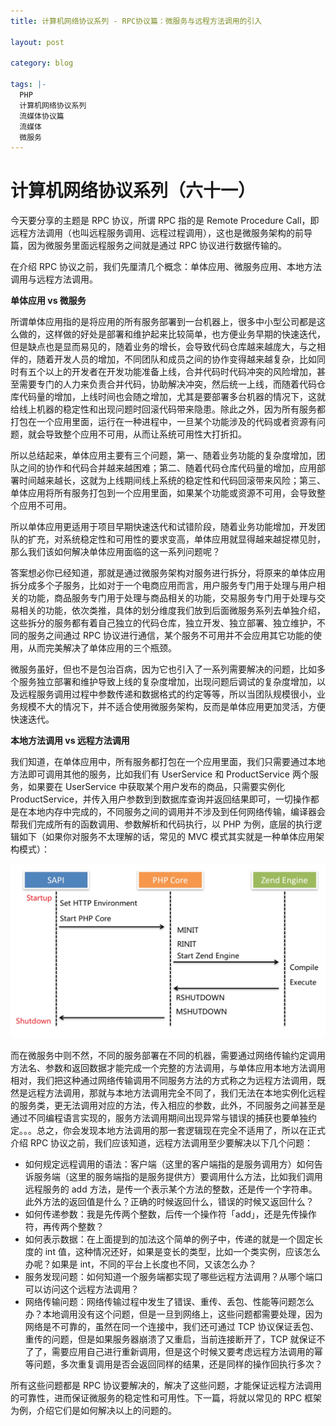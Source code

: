 ```yaml
---
title: 计算机网络协议系列 - RPC协议篇：微服务与远程方法调用的引入

layout: post

category: blog

tags: |-
  PHP
  计算机网络协议系列
  流媒体协议篇
  流媒体
  微服务
---
```




# 计算机网络协议系列（六十一）



今天要分享的主题是 RPC 协议，所谓 RPC 指的是 Remote Procedure Call，即远程方法调用（也叫远程服务调用、远程过程调用），这也是微服务架构的前导篇，因为微服务里面远程服务之间就是通过 RPC 协议进行数据传输的。

在介绍 RPC 协议之前，我们先厘清几个概念：单体应用、微服务应用、本地方法调用与远程方法调用。

**单体应用 vs 微服务**

所谓单体应用指的是将应用的所有服务部署到一台机器上，很多中小型公司都是这么做的，这样做的好处是部署和维护起来比较简单，也方便业务早期的快速迭代，但是缺点也是显而易见的，随着业务的增长，会导致代码仓库越来越庞大，与之相伴的，随着开发人员的增加，不同团队和成员之间的协作变得越来越复杂，比如同时有五个以上的开发者在开发功能准备上线，合并代码时代码冲突的风险增加，甚至需要专门的人力来负责合并代码，协助解决冲突，然后统一上线，而随着代码仓库代码量的增加，上线时间也会随之增加，尤其是要部署多台机器的情况下，这就给线上机器的稳定性和出现问题时回滚代码带来隐患。除此之外，因为所有服务都打包在一个应用里面，运行在一种进程中，一旦某个功能涉及的代码或者资源有问题，就会导致整个应用不可用，从而让系统可用性大打折扣。

所以总结起来，单体应用主要有三个问题，第一、随着业务功能的复杂度增加，团队之间的协作和代码合并越来越困难；第二、随着代码仓库代码量的增加，应用部署时间越来越长，这就为上线期间线上系统的稳定性和代码回滚带来风险；第三、单体应用将所有服务打包到一个应用里面，如果某个功能或资源不可用，会导致整个应用不可用。

所以单体应用更适用于项目早期快速迭代和试错阶段，随着业务功能增加，开发团队的扩充，对系统稳定性和可用性的要求变高，单体应用就显得越来越捉襟见肘，那么我们该如何解决单体应用面临的这一系列问题呢？

答案想必你已经知道，那就是通过微服务架构对服务进行拆分，将原来的单体应用拆分成多个子服务，比如对于一个电商应用而言，用户服务专门用于处理与用户相关的功能，商品服务专门用于处理与商品相关的功能，交易服务专门用于处理与交易相关的功能，依次类推，具体的划分维度我们放到后面微服务系列去单独介绍，这些拆分的服务都有着自己独立的代码仓库，独立开发、独立部署、独立维护，不同的服务之间通过 RPC 协议进行通信，某个服务不可用并不会应用其它功能的使用，从而完美解决了单体应用的三个瓶颈。

微服务虽好，但也不是包治百病，因为它也引入了一系列需要解决的问题，比如多个服务独立部署和维护导致上线的复杂度增加，出现问题后调试的复杂度增加，以及远程服务调用过程中参数传递和数据格式的约定等等，所以当团队规模很小，业务规模不大的情况下，并不适合使用微服务架构，反而是单体应用更加灵活，方便快速迭代。

**本地方法调用 vs 远程方法调用**

我们知道，在单体应用中，所有服务都打包在一个应用里面，我们只需要通过本地方法即可调用其他的服务，比如我们有 UserService 和 ProductService 两个服务，如果要在 UserService 中获取某个用户发布的商品，只需要实例化 ProductService，并传入用户参数到到数据库查询并返回结果即可，一切操作都是在本地内存中完成的，不同服务之间的调用并不涉及到任何网络传输，编译器会帮我们完成所有的函数调用、参数解析和代码执行，以 PHP 为例，底层的执行逻辑如下（如果你对服务不太理解的话，常见的 MVC 模式其实就是一种单体应用架构模式）：

![img](/assets/post/6f3656cce7a830166a57117ae950f1d8d77a4cc9bb78e3c509150055e4061fdd.png)

而在微服务中则不然，不同的服务部署在不同的机器，需要通过网络传输约定调用方法名、参数和返回数据才能完成一个完整的方法调用，与单体应用本地方法调用相对，我们把这种通过网络传输调用不同服务方法的方式称之为远程方法调用，既然是远程方法调用，那就与本地方法调用完全不同了，我们无法在本地实例化远程的服务类，更无法调用对应的方法，传入相应的参数，此外，不同服务之间甚至是通过不同编程语言实现的，服务方法调用期间出现异常与错误的捕获也要单独约定。。。总之，你会发现本地方法调用的那一套逻辑现在完全不适用了，所以在正式介绍 RPC 协议之前，我们应该知道，远程方法调用至少要解决以下几个问题：

- 如何规定远程调用的语法：客户端（这里的客户端指的是服务调用方）如何告诉服务端（这里的服务端指的是服务提供方）要调用什么方法，比如我们调用远程服务的 add 方法，是传一个表示某个方法的整数，还是传一个字符串。此外方法的返回值是什么？正确的时候返回什么，错误的时候又返回什么？
- 如何传递参数：我是先传两个整数，后传一个操作符「add」，还是先传操作符，再传两个整数？
- 如何表示数据：在上面提到的加法这个简单的例子中，传递的就是一个固定长度的 int 值，这种情况还好，如果是变长的类型，比如一个类实例，应该怎么办呢？如果是 int，不同的平台上长度也不同，又该怎么办？
- 服务发现问题：如何知道一个服务端都实现了哪些远程方法调用？从哪个端口可以访问这个远程方法调用？
- 网络传输问题：网络传输过程中发生了错误、重传、丢包、性能等问题怎么办？本地调用没有这个问题，但是一旦到网络上，这些问题都需要处理，因为网络是不可靠的，虽然在同一个连接中，我们还可通过 TCP 协议保证丢包、重传的问题，但是如果服务器崩溃了又重启，当前连接断开了，TCP 就保证不了了，需要应用自己进行重新调用，但是这个时候又要考虑远程方法调用的幂等问题，多次重复调用是否会返回同样的结果，还是同样的操作回执行多次？

所有这些问题都是 RPC 协议要解决的，解决了这些问题，才能保证远程方法调用的可靠性，进而保证微服务的稳定性和可用性。下一篇，将就以常见的 RPC 框架为例，介绍它们是如何解决以上的问题的。